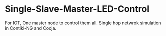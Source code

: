 # Single-Slave-Master-LED-Control
For IOT, One master node to control them all. Single hop netwrok simulation in Contiki-NG and Cooja.

